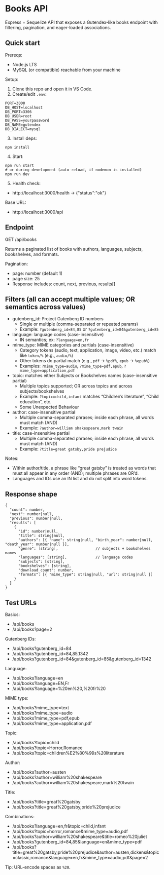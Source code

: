 # Books API

Express + Sequelize API that exposes a Gutendex-like books endpoint with filtering, pagination, and eager-loaded associations.

## Quick start

Prereqs:
- Node.js LTS
- MySQL (or compatible) reachable from your machine

Setup:
1) Clone this repo and open it in VS Code.
2) Create/edit `.env`:
```
PORT=3000
DB_HOST=localhost
DB_PORT=3306
DB_USER=root
DB_PASS=yourpassword
DB_NAME=gutendex
DB_DIALECT=mysql
```
3) Install deps:
```
npm install
```
4) Start:
```
npm run start
# or during development (auto-reload, if nodemon is installed)
npm run dev
```
5) Health check:
- http://localhost:3000/health → {"status":"ok"}

Base URL:
- http://localhost:3000/api

## Endpoint

GET /api/books

Returns a paginated list of books with authors, languages, subjects, bookshelves, and formats.

Pagination:
- page: number (default 1)
- page size: 25
- Response includes: count, next, previous, results[]

## Filters (all can accept multiple values; OR semantics across values)

- gutenberg_id: Project Gutenberg ID numbers
  - Single or multiple (comma-separated or repeated params)
  - Example: `?gutenberg_id=84,85` or `?gutenberg_id=84&gutenberg_id=85`
- language: language codes (case-insensitive)
  - IN semantics; ex: `?language=en,fr`
- mime_type: MIME categories and partials (case-insensitive)
  - Category tokens (audio, text, application, image, video, etc.) match like `token/%` (e.g., `audio/%`)
  - Other tokens do partial match (e.g., `pdf` → `%pdf%`, `epub` → `%epub%`)
  - Examples: `?mime_type=audio`, `?mime_type=pdf,epub`, `?mime_type=application,pdf`
- topic: matches either Subjects or Bookshelves names (case-insensitive partial)
  - Multiple topics supported; OR across topics and across subjects/bookshelves
  - Example: `?topic=child,infant` matches “Children’s literature”, “Child education”, etc.
  - Some Unexpected Behaviour
- author: case-insensitive partial
  - Multiple comma-separated phrases; inside each phrase, all words must match (AND)
  - Example: `?author=william shakespeare,mark twain`
- title: case-insensitive partial
  - Multiple comma-separated phrases; inside each phrase, all words must match (AND)
  - Example: `?title=great gatsby,pride prejudice`

Notes:
- Within author/title, a phrase like “great gatsby” is treated as words that must all appear in any order (AND); multiple phrases are OR’d.
- Languages and IDs use an IN list and do not split into word tokens.

## Response shape

```
{
  "count": number,
  "next": number|null,
  "previous": number|null,
  "results": [
    {
      "id": number|null,
      "title": string|null,
      "authors": [{ "name": string|null, "birth_year": number|null, "death_year": number|null }],
      "genre": [string],                 // subjects + bookshelves names
      "languages": [string],             // language codes
      "subjects": [string],
      "bookshelves": [string],
      "download_count": number,
      "formats": [{ "mime_type": string|null, "url": string|null }]
    }
  ]
}
```

## Test URLs

Basics:
- /api/books
- /api/books?page=2

Gutenberg IDs:
- /api/books?gutenberg_id=84
- /api/books?gutenberg_id=84,85,1342
- /api/books?gutenberg_id=84&gutenberg_id=85&gutenberg_id=1342

Language:
- /api/books?language=en
- /api/books?language=EN,Fr
- /api/books?language=%20en%20,%20fr%20

MIME type:
- /api/books?mime_type=text
- /api/books?mime_type=audio
- /api/books?mime_type=pdf,epub
- /api/books?mime_type=application,pdf

Topic:
- /api/books?topic=child
- /api/books?topic=Horror,Romance
- /api/books?topic=children%E2%80%99s%20literature

Author:
- /api/books?author=austen
- /api/books?author=william%20shakespeare
- /api/books?author=william%20shakespeare,mark%20twain

Title:
- /api/books?title=great%20gatsby
- /api/books?title=great%20gatsby,pride%20prejudice

Combinations:
- /api/books?language=en,fr&topic=child,infant
- /api/books?topic=horror,romance&mime_type=audio,pdf
- /api/books?author=william%20shakespeare&title=romeo%20juliet
- /api/books?gutenberg_id=84,85&language=en&mime_type=pdf
- /api/books?title=great%20gatsby,pride%20prejudice&author=austen,dickens&topic=classic,romance&language=en,fr&mime_type=audio,pdf&page=2

Tip: URL-encode spaces as `%20`.
